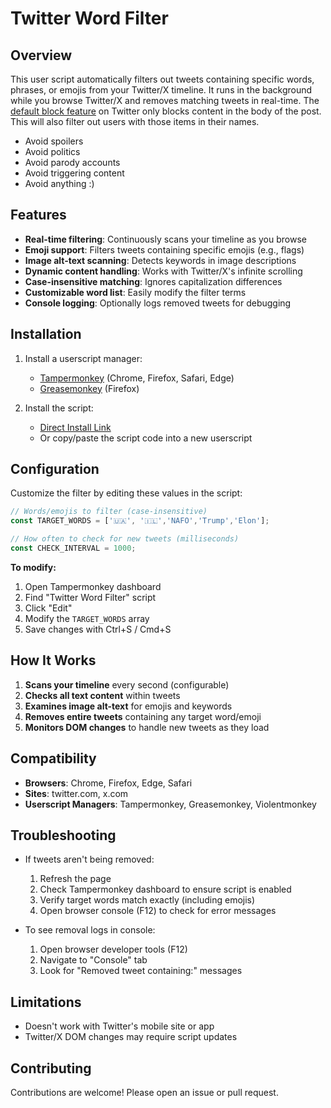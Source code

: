 # Twitter Word Filter

## Overview
This user script automatically filters out tweets containing specific words, phrases, or emojis from your Twitter/X timeline. It runs in the background while you browse Twitter/X and removes matching tweets in real-time. The [default block feature](https://x.com/settings/muted_keywords) on Twitter only blocks content in the body of the post. This will also filter out users with those items in their names. 

- Avoid spoilers
- Avoid politics
- Avoid parody accounts
- Avoid triggering content
- Avoid anything :)

## Features
- **Real-time filtering**: Continuously scans your timeline as you browse
- **Emoji support**: Filters tweets containing specific emojis (e.g., flags)
- **Image alt-text scanning**: Detects keywords in image descriptions
- **Dynamic content handling**: Works with Twitter/X's infinite scrolling
- **Case-insensitive matching**: Ignores capitalization differences
- **Customizable word list**: Easily modify the filter terms
- **Console logging**: Optionally logs removed tweets for debugging

## Installation
1. Install a userscript manager:
   - [Tampermonkey](https://www.tampermonkey.net/) (Chrome, Firefox, Safari, Edge)
   - [Greasemonkey](https://addons.mozilla.org/firefox/addon/greasemonkey/) (Firefox)

2. Install the script:
   - [Direct Install Link](https://raw.githubusercontent.com/Connor9994/Twitter-Filter/refs/heads/main/filter.user.js)
   - Or copy/paste the script code into a new userscript

## Configuration
Customize the filter by editing these values in the script:

```javascript
// Words/emojis to filter (case-insensitive)
const TARGET_WORDS = ['🇺🇦', '🇮🇱','NAFO','Trump','Elon']; 

// How often to check for new tweets (milliseconds)
const CHECK_INTERVAL = 1000; 
```

**To modify:**
1. Open Tampermonkey dashboard
2. Find "Twitter Word Filter" script
3. Click "Edit"
4. Modify the `TARGET_WORDS` array
5. Save changes with Ctrl+S / Cmd+S

## How It Works
1. **Scans your timeline** every second (configurable)
2. **Checks all text content** within tweets
3. **Examines image alt-text** for emojis and keywords
4. **Removes entire tweets** containing any target word/emoji
5. **Monitors DOM changes** to handle new tweets as they load

## Compatibility
- **Browsers**: Chrome, Firefox, Edge, Safari
- **Sites**: twitter.com, x.com
- **Userscript Managers**: Tampermonkey, Greasemonkey, Violentmonkey

## Troubleshooting
- If tweets aren't being removed:
  1. Refresh the page
  2. Check Tampermonkey dashboard to ensure script is enabled
  3. Verify target words match exactly (including emojis)
  4. Open browser console (F12) to check for error messages

- To see removal logs in console:
  1. Open browser developer tools (F12)
  2. Navigate to "Console" tab
  3. Look for "Removed tweet containing:" messages

## Limitations
- Doesn't work with Twitter's mobile site or app
- Twitter/X DOM changes may require script updates

## Contributing
Contributions are welcome! Please open an issue or pull request.
